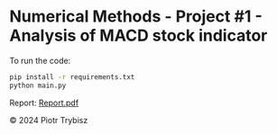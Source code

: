 # Numerical Methods - Project #1 - Analysis of MACD stock indicator

To run the code:
```bash
pip install -r requirements.txt
python main.py
```

Report: [Report.pdf](Report.pdf)

&copy; 2024 Piotr Trybisz